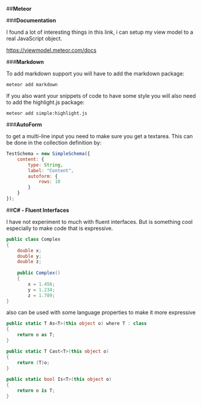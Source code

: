 ##**Meteor**

###**Documentation**

I found a lot of interesting things in this link, i can setup my view model to a real JavaScript object.

https://viewmodel.meteor.com/docs

###**Markdown**

To add markdown support you will have to add the markdown package:

```
meteor add markdown
```

If you also want your snippets of code to have some style you will also need to add the highlight.js package:

```
meteor add simple:highlight.js
```

###**AutoForm**

to get a multi-line input you need to make sure you get a textarea. This can be done in the collection definition by:
```js
TestSchema = new SimpleSchema({
    content: {
        type: String,
        label: "Content",
        autoform: {
            rows: 10
        }
    }
});
```
##**C# - Fluent Interfaces**

I have not experiment to much with fluent interfaces. But is something cool especially to make code that is expressive.

```csharp
public class Complex
{
    double x;
    double y;
    double z;
    
    public Complex()
    {
        x = 1.456;
        y = 1.234;
        z = 1.789;
}
```
also can be used with some language properties to make it more expressive
```csharp
public static T As<T>(this object o) where T : class
{
    return o as T;
}

public static T Cast<T>(this object o)
{
    return (T)o;
}
 
public static bool Is<T>(this object o)
{
    return o is T;
}
 
```